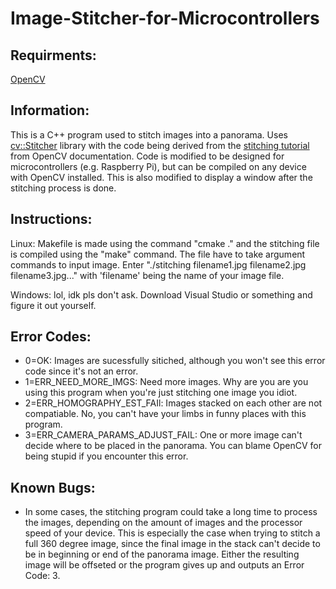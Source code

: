 # Image-Stitcher-for-Microcontrollers

Requirments:
-----------
[OpenCV](https://opencv.org/)

Information:
-----------
This is a C++ program used to stitch images into a panorama. Uses [cv::Stitcher](https://docs.opencv.org/3.4.0/d2/d8d/classcv_1_1Stitcher.html) library with the code being derived from the [stitching tutorial](https://docs.opencv.org/3.4.0/d8/d19/tutorial_stitcher.html) from OpenCV documentation. Code is modified to be designed for microcontrollers (e.g. Raspberry Pi), but can be compiled on any device with OpenCV installed. This is also modified to display a window after the stitching process is done.

Instructions:
------------
Linux:
Makefile is made using the command "cmake ." and the stitching file is compiled using the "make" command.
The file have to take argument commands to input image. Enter "./stitching filename1.jpg filename2.jpg filename3.jpg..." with 'filename' being the name of your image file.

Windows:
lol, idk pls don't ask. Download Visual Studio or something and figure it out yourself.

Error Codes:
-----------
* 0=OK: Images are sucessfully sitiched, although you won't see this error code since it's not an error.
* 1=ERR_NEED_MORE_IMGS: Need more images. Why are you are you using this program when you're just stitching one image you idiot.
* 2=ERR_HOMOGRAPHY_EST_FAIl: Images stacked on each other are not compatiable. No, you can't have your limbs in funny places with this program.	
* 3=ERR_CAMERA_PARAMS_ADJUST_FAIL: One or more image can't decide where to be placed in the panorama. You can blame OpenCV for being stupid if you encounter this error.

Known Bugs:
----------
* In some cases, the stitching program could take a long time to process the images, depending on the amount of images and the processor speed of your device. This is especially the case when trying to stitch a full 360 degree image, since the final image in the stack can't decide to be in beginning or end of the panorama image. Either the resulting image will be offseted or the program gives up and outputs an Error Code: 3.   
